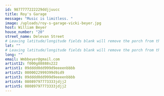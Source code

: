 ```yaml
---
id: 9877777222229ddjjuucc
title: Roy's Garage
message: "Music is limitless. "
image: /uploads/roy-s-garage-vicki-beyer.jpg
host: William Beyer
house_number: "20"
street_name: Delevan Street
# Leaving latitude/longitude fields blank will remove the porch from the Porchfest map.
lat: ""
# Leaving latitude/longitude fields blank will remove the porch from the Porchfest map.
long: ""
email: Wmbbeyer@gmail.com
artist12: f000g88888s222
artist1: 09dddd0dd999d9eeeenbbbb
artist2: 0000022999399d9id9
artist3: 09dddd0dd999d9eeeenbbbb
artist4: 08089797773333jdjj2
artist5: 08089797773333jdjj2
---
```

